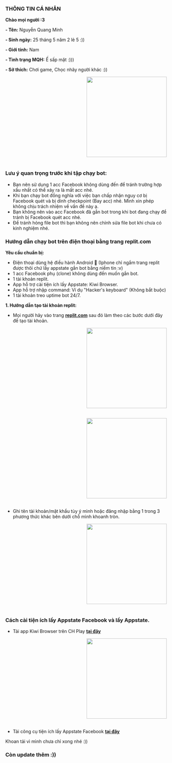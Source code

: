### THÔNG TIN CÁ NHÂN

**Chào mọi người :3**

**- Tên:** Nguyễn Quang Minh

**- Sinh ngày:** 25 tháng 5 năm 2 lẻ 5 :))

**- Giới tính:** Nam

**- Tình trạng MQH:** Ế sấp mặt :)))

**- Sở thích:** Chơi game, Chọc nhây người khác :))

<p align="">
 
 <p align="right">
  <img src="https://imgur.com/tCHE7gW.jpg" width=250>
  <br><br>
  <samp> 

### Lưu ý quan trọng trước khi tập chạy bot:
- Bạn nên sử dụng 1 acc Facebook không dùng đến để tránh trường hợp xấu nhất có thể xảy ra là mất acc nhé.
- Khi bạn chạy bot đồng nghĩa với việc bạn chấp nhận nguy cơ bị Facebook quét và bị dính checkpoint (Bay acc) nhé. Mình xin phép không chịu trách nhiệm về vấn đề này ạ.
- Bạn không nên vào acc Facebook đã gắn bot trong khi bot đang chạy để tránh bị Facebook quét acc nhé.
- Để tránh hỏng file bot thì bạn không nên chỉnh sửa file bot khi chưa có kinh nghiệm nhé.

### Hướng dẫn chạy bot trên điện thoại bằng trang replit.com

**Yêu cầu chuẩn bị:** 

+ Điện thoại dùng hệ điều hành Android 🐧 (Iphone chỉ ngắm trang replit được thôi chứ lấy appstate gắn bot bằng niềm tin :v)
+ 1 acc Facebook phụ (clone) không dùng đến muốn gắn bot.
+ 1 tài khoản replit.
+ App hỗ trợ cài tiện ích lấy Appstate: Kiwi Browser.
+ App hỗ trợ nhập command: Ví dụ "Hacker's keyboard" (Không bắt buộc)
+ 1 tài khoản treo uptime bot 24/7.

**1. Hướng dẫn tạo tài khoản replit:**
- Mọi người hãy vào trang **[replit.com](https://replit.com)** sau đó làm theo các bước dưới đây để tạo tài khoản.
<p align="">
 
 <p align="right">
  <img src="https://imgur.com/MtmILYa.jpeg" width=250>
  <br><br>
  <samp> 

 <p align="right">
  <img src="https://imgur.com/zTLxU75.jpeg" width=250>
  <br><br>
  <samp> 

- Ghi tên tài khoản/mật khẩu tùy ý mình hoặc đăng nhập bằng 1 trong 3 phương thức khác bên dưới chỗ mình khoanh tròn.

 <p align="right">
  <img src="https://imgur.com/VuBEfOb.jpeg" width=250>
  <br><br>
  <samp> 

### Cách cài tiện ích lấy Appstate Facebook và lấy Appstate.

- Tải app Kiwi Browser trên CH Play **[tại đây](https://www.google.com/url?sa=t&source=web&rct=j&url=https://play.google.com/store/apps/details%3Fid%3Dcom.kiwibrowser.browser%26hl%3Dvi%26gl%3DUS%26referrer%3Dutm_source%253Dgoogle%2526utm_medium%253Dorganic%2526utm_term%253Dkiwi%2Bbrowser%26pcampaignid%3DAPPU_1_UD9MYum-PMXhz7sPor2peA&ved=2ahUKEwjppoaJ__z2AhXF8HMBHaJeCg8Q5IQBegQIAxAF&usg=AOvVaw0os-3wQ47cJgmgE8mSzBDA)**

 <p align="right">
  <img src="https://imgur.com/7HZd0UK.jpeg" width=250>
  <br><br>
  <samp> 

- Tải công cụ tiện ích lấy Appstate Facebook **[tại đây](https://github.com/c3cbot/c3c-fbstate/archive/refs/tags/1.2.zip)**

Khoan tải vì mình chưa chỉ xong nhé :))
### Còn update thêm :))
